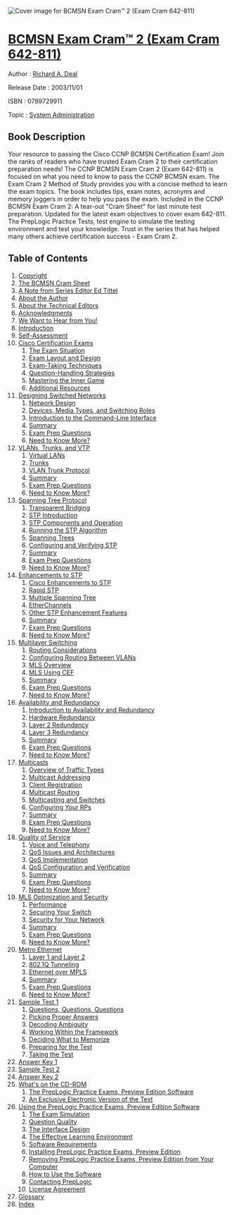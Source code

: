 ![Cover image for BCMSN Exam Cram™ 2 (Exam Cram 642-811)](https://imgdetail.ebookreading.net/cover/cover/system_admin/EB0789729911.jpg)

[BCMSN Exam Cram™ 2 (Exam Cram 642-811)](https://ebookreading.net/view/book/BCMSN+Exam+Cram%E2%84%A2+2+%28Exam+Cram+642-811%29-EB0789729911_1.html "BCMSN Exam Cram™ 2 (Exam Cram 642-811)")
====================================================================================================================

Author : [Richard A. Deal](https://ebookreading.net/search/author/Richard+A.+Deal)

Release Date : 2003/11/01

ISBN : 0789729911

Topic : [System Administration](https://ebookreading.net/search/category/system-administration)

Book Description
-----------------

Your resource to passing the Cisco CCNP BCMSN Certification Exam!
Join the ranks of readers who have trusted Exam Cram 2 to their certification preparation needs! The CCNP BCMSN Exam Cram 2 (Exam 642-811) is focused on what you need to know to pass the CCNP BCMSN exam. The Exam Cram 2 Method of Study provides you with a concise method to learn the exam topics. The book includes tips, exam notes, acronyms and memory joggers in order to help you pass the exam.
Included in the CCNP BCMSN Exam Cram 2:
A tear-out "Cram Sheet" for last minute test preparation.
Updated for the latest exam objectives to cover exam 642-811.
The PrepLogic Practice Tests, test engine to simulate the testing environment and test your knowledge.
Trust in the series that has helped many others achieve certification success - Exam Cram 2.
              
Table of Contents
-----------------

1. [Copyright](https://ebookreading.net/view/book/BCMSN+Exam+Cram%E2%84%A2+2+%28Exam+Cram+642-811%29-EB0789729911_1.html)
1. [The BCMSN Cram Sheet](https://ebookreading.net/view/book/BCMSN+Exam+Cram%E2%84%A2+2+%28Exam+Cram+642-811%29-EB0789729911_2.html)
1. [A Note from Series Editor Ed Tittel](https://ebookreading.net/view/book/BCMSN+Exam+Cram%E2%84%A2+2+%28Exam+Cram+642-811%29-EB0789729911_3.html)
1. [About the Author](https://ebookreading.net/view/book/BCMSN+Exam+Cram%E2%84%A2+2+%28Exam+Cram+642-811%29-EB0789729911_4.html)
1. [About the Technical Editors](https://ebookreading.net/view/book/BCMSN+Exam+Cram%E2%84%A2+2+%28Exam+Cram+642-811%29-EB0789729911_5.html)
1. [Acknowledgments](https://ebookreading.net/view/book/BCMSN+Exam+Cram%E2%84%A2+2+%28Exam+Cram+642-811%29-EB0789729911_6.html)
1. [We Want to Hear from You!](https://ebookreading.net/view/book/BCMSN+Exam+Cram%E2%84%A2+2+%28Exam+Cram+642-811%29-EB0789729911_7.html)
1. [Introduction](https://ebookreading.net/view/book/BCMSN+Exam+Cram%E2%84%A2+2+%28Exam+Cram+642-811%29-EB0789729911_8.html)
1. [Self-Assessment](https://ebookreading.net/view/book/BCMSN+Exam+Cram%E2%84%A2+2+%28Exam+Cram+642-811%29-EB0789729911_9.html)
1. [Cisco Certification Exams](https://ebookreading.net/view/book/BCMSN+Exam+Cram%E2%84%A2+2+%28Exam+Cram+642-811%29-EB0789729911_10.html)
    1. [The Exam Situation](https://ebookreading.net/view/book/BCMSN+Exam+Cram%E2%84%A2+2+%28Exam+Cram+642-811%29-EB0789729911_11.html)
    1. [Exam Layout and Design](https://ebookreading.net/view/book/BCMSN+Exam+Cram%E2%84%A2+2+%28Exam+Cram+642-811%29-EB0789729911_12.html)
    1. [Exam-Taking Techniques](https://ebookreading.net/view/book/BCMSN+Exam+Cram%E2%84%A2+2+%28Exam+Cram+642-811%29-EB0789729911_13.html)
    1. [Question-Handling Strategies](https://ebookreading.net/view/book/BCMSN+Exam+Cram%E2%84%A2+2+%28Exam+Cram+642-811%29-EB0789729911_14.html)
    1. [Mastering the Inner Game](https://ebookreading.net/view/book/BCMSN+Exam+Cram%E2%84%A2+2+%28Exam+Cram+642-811%29-EB0789729911_15.html)
    1. [Additional Resources](https://ebookreading.net/view/book/BCMSN+Exam+Cram%E2%84%A2+2+%28Exam+Cram+642-811%29-EB0789729911_16.html)
1. [Designing Switched Networks](https://ebookreading.net/view/book/BCMSN+Exam+Cram%E2%84%A2+2+%28Exam+Cram+642-811%29-EB0789729911_17.html)
    1. [Network Design](https://ebookreading.net/view/book/BCMSN+Exam+Cram%E2%84%A2+2+%28Exam+Cram+642-811%29-EB0789729911_18.html)
    1. [Devices, Media Types, and Switching Roles](https://ebookreading.net/view/book/BCMSN+Exam+Cram%E2%84%A2+2+%28Exam+Cram+642-811%29-EB0789729911_19.html)
    1. [Introduction to the Command-Line Interface](https://ebookreading.net/view/book/BCMSN+Exam+Cram%E2%84%A2+2+%28Exam+Cram+642-811%29-EB0789729911_20.html)
    1. [Summary](https://ebookreading.net/view/book/BCMSN+Exam+Cram%E2%84%A2+2+%28Exam+Cram+642-811%29-EB0789729911_21.html)
    1. [Exam Prep Questions](https://ebookreading.net/view/book/BCMSN+Exam+Cram%E2%84%A2+2+%28Exam+Cram+642-811%29-EB0789729911_22.html)
    1. [Need to Know More?](https://ebookreading.net/view/book/BCMSN+Exam+Cram%E2%84%A2+2+%28Exam+Cram+642-811%29-EB0789729911_23.html)
1. [VLANs, Trunks, and VTP](https://ebookreading.net/view/book/BCMSN+Exam+Cram%E2%84%A2+2+%28Exam+Cram+642-811%29-EB0789729911_24.html)
    1. [Virtual LANs](https://ebookreading.net/view/book/BCMSN+Exam+Cram%E2%84%A2+2+%28Exam+Cram+642-811%29-EB0789729911_25.html)
    1. [Trunks](https://ebookreading.net/view/book/BCMSN+Exam+Cram%E2%84%A2+2+%28Exam+Cram+642-811%29-EB0789729911_26.html)
    1. [VLAN Trunk Protocol](https://ebookreading.net/view/book/BCMSN+Exam+Cram%E2%84%A2+2+%28Exam+Cram+642-811%29-EB0789729911_27.html)
    1. [Summary](https://ebookreading.net/view/book/BCMSN+Exam+Cram%E2%84%A2+2+%28Exam+Cram+642-811%29-EB0789729911_28.html)
    1. [Exam Prep Questions](https://ebookreading.net/view/book/BCMSN+Exam+Cram%E2%84%A2+2+%28Exam+Cram+642-811%29-EB0789729911_29.html)
    1. [Need to Know More?](https://ebookreading.net/view/book/BCMSN+Exam+Cram%E2%84%A2+2+%28Exam+Cram+642-811%29-EB0789729911_30.html)
1. [Spanning Tree Protocol](https://ebookreading.net/view/book/BCMSN+Exam+Cram%E2%84%A2+2+%28Exam+Cram+642-811%29-EB0789729911_31.html)
    1. [Transparent Bridging](https://ebookreading.net/view/book/BCMSN+Exam+Cram%E2%84%A2+2+%28Exam+Cram+642-811%29-EB0789729911_32.html)
    1. [STP Introduction](https://ebookreading.net/view/book/BCMSN+Exam+Cram%E2%84%A2+2+%28Exam+Cram+642-811%29-EB0789729911_33.html)
    1. [STP Components and Operation](https://ebookreading.net/view/book/BCMSN+Exam+Cram%E2%84%A2+2+%28Exam+Cram+642-811%29-EB0789729911_34.html)
    1. [Running the STP Algorithm](https://ebookreading.net/view/book/BCMSN+Exam+Cram%E2%84%A2+2+%28Exam+Cram+642-811%29-EB0789729911_35.html)
    1. [Spanning Trees](https://ebookreading.net/view/book/BCMSN+Exam+Cram%E2%84%A2+2+%28Exam+Cram+642-811%29-EB0789729911_36.html)
    1. [Configuring and Verifying STP](https://ebookreading.net/view/book/BCMSN+Exam+Cram%E2%84%A2+2+%28Exam+Cram+642-811%29-EB0789729911_37.html)
    1. [Summary](https://ebookreading.net/view/book/BCMSN+Exam+Cram%E2%84%A2+2+%28Exam+Cram+642-811%29-EB0789729911_38.html)
    1. [Exam Prep Questions](https://ebookreading.net/view/book/BCMSN+Exam+Cram%E2%84%A2+2+%28Exam+Cram+642-811%29-EB0789729911_39.html)
    1. [Need to Know More?](https://ebookreading.net/view/book/BCMSN+Exam+Cram%E2%84%A2+2+%28Exam+Cram+642-811%29-EB0789729911_40.html)
1. [Enhancements to STP](https://ebookreading.net/view/book/BCMSN+Exam+Cram%E2%84%A2+2+%28Exam+Cram+642-811%29-EB0789729911_41.html)
    1. [Cisco Enhancements to STP](https://ebookreading.net/view/book/BCMSN+Exam+Cram%E2%84%A2+2+%28Exam+Cram+642-811%29-EB0789729911_42.html)
    1. [Rapid STP](https://ebookreading.net/view/book/BCMSN+Exam+Cram%E2%84%A2+2+%28Exam+Cram+642-811%29-EB0789729911_43.html)
    1. [Multiple Spanning Tree](https://ebookreading.net/view/book/BCMSN+Exam+Cram%E2%84%A2+2+%28Exam+Cram+642-811%29-EB0789729911_44.html)
    1. [EtherChannels](https://ebookreading.net/view/book/BCMSN+Exam+Cram%E2%84%A2+2+%28Exam+Cram+642-811%29-EB0789729911_45.html)
    1. [Other STP Enhancement Features](https://ebookreading.net/view/book/BCMSN+Exam+Cram%E2%84%A2+2+%28Exam+Cram+642-811%29-EB0789729911_46.html)
    1. [Summary](https://ebookreading.net/view/book/BCMSN+Exam+Cram%E2%84%A2+2+%28Exam+Cram+642-811%29-EB0789729911_47.html)
    1. [Exam Prep Questions](https://ebookreading.net/view/book/BCMSN+Exam+Cram%E2%84%A2+2+%28Exam+Cram+642-811%29-EB0789729911_48.html)
    1. [Need to Know More?](https://ebookreading.net/view/book/BCMSN+Exam+Cram%E2%84%A2+2+%28Exam+Cram+642-811%29-EB0789729911_49.html)
1. [Multilayer Switching](https://ebookreading.net/view/book/BCMSN+Exam+Cram%E2%84%A2+2+%28Exam+Cram+642-811%29-EB0789729911_50.html)
    1. [Routing Considerations](https://ebookreading.net/view/book/BCMSN+Exam+Cram%E2%84%A2+2+%28Exam+Cram+642-811%29-EB0789729911_51.html)
    1. [Configuring Routing Between VLANs](https://ebookreading.net/view/book/BCMSN+Exam+Cram%E2%84%A2+2+%28Exam+Cram+642-811%29-EB0789729911_52.html)
    1. [MLS Overview](https://ebookreading.net/view/book/BCMSN+Exam+Cram%E2%84%A2+2+%28Exam+Cram+642-811%29-EB0789729911_53.html)
    1. [MLS Using CEF](https://ebookreading.net/view/book/BCMSN+Exam+Cram%E2%84%A2+2+%28Exam+Cram+642-811%29-EB0789729911_54.html)
    1. [Summary](https://ebookreading.net/view/book/BCMSN+Exam+Cram%E2%84%A2+2+%28Exam+Cram+642-811%29-EB0789729911_55.html)
    1. [Exam Prep Questions](https://ebookreading.net/view/book/BCMSN+Exam+Cram%E2%84%A2+2+%28Exam+Cram+642-811%29-EB0789729911_56.html)
    1. [Need to Know More?](https://ebookreading.net/view/book/BCMSN+Exam+Cram%E2%84%A2+2+%28Exam+Cram+642-811%29-EB0789729911_57.html)
1. [Availability and Redundancy](https://ebookreading.net/view/book/BCMSN+Exam+Cram%E2%84%A2+2+%28Exam+Cram+642-811%29-EB0789729911_58.html)
    1. [Introduction to Availability and Redundancy](https://ebookreading.net/view/book/BCMSN+Exam+Cram%E2%84%A2+2+%28Exam+Cram+642-811%29-EB0789729911_59.html)
    1. [Hardware Redundancy](https://ebookreading.net/view/book/BCMSN+Exam+Cram%E2%84%A2+2+%28Exam+Cram+642-811%29-EB0789729911_60.html)
    1. [Layer 2 Redundancy](https://ebookreading.net/view/book/BCMSN+Exam+Cram%E2%84%A2+2+%28Exam+Cram+642-811%29-EB0789729911_61.html)
    1. [Layer 3 Redundancy](https://ebookreading.net/view/book/BCMSN+Exam+Cram%E2%84%A2+2+%28Exam+Cram+642-811%29-EB0789729911_62.html)
    1. [Summary](https://ebookreading.net/view/book/BCMSN+Exam+Cram%E2%84%A2+2+%28Exam+Cram+642-811%29-EB0789729911_63.html)
    1. [Exam Prep Questions](https://ebookreading.net/view/book/BCMSN+Exam+Cram%E2%84%A2+2+%28Exam+Cram+642-811%29-EB0789729911_64.html)
    1. [Need to Know More?](https://ebookreading.net/view/book/BCMSN+Exam+Cram%E2%84%A2+2+%28Exam+Cram+642-811%29-EB0789729911_65.html)
1. [Multicasts](https://ebookreading.net/view/book/BCMSN+Exam+Cram%E2%84%A2+2+%28Exam+Cram+642-811%29-EB0789729911_66.html)
    1. [Overview of Traffic Types](https://ebookreading.net/view/book/BCMSN+Exam+Cram%E2%84%A2+2+%28Exam+Cram+642-811%29-EB0789729911_67.html)
    1. [Multicast Addressing](https://ebookreading.net/view/book/BCMSN+Exam+Cram%E2%84%A2+2+%28Exam+Cram+642-811%29-EB0789729911_68.html)
    1. [Client Registration](https://ebookreading.net/view/book/BCMSN+Exam+Cram%E2%84%A2+2+%28Exam+Cram+642-811%29-EB0789729911_69.html)
    1. [Multicast Routing](https://ebookreading.net/view/book/BCMSN+Exam+Cram%E2%84%A2+2+%28Exam+Cram+642-811%29-EB0789729911_70.html)
    1. [Multicasting and Switches](https://ebookreading.net/view/book/BCMSN+Exam+Cram%E2%84%A2+2+%28Exam+Cram+642-811%29-EB0789729911_71.html)
    1. [Configuring Your RPs](https://ebookreading.net/view/book/BCMSN+Exam+Cram%E2%84%A2+2+%28Exam+Cram+642-811%29-EB0789729911_72.html)
    1. [Summary](https://ebookreading.net/view/book/BCMSN+Exam+Cram%E2%84%A2+2+%28Exam+Cram+642-811%29-EB0789729911_73.html)
    1. [Exam Prep Questions](https://ebookreading.net/view/book/BCMSN+Exam+Cram%E2%84%A2+2+%28Exam+Cram+642-811%29-EB0789729911_74.html)
    1. [Need to Know More?](https://ebookreading.net/view/book/BCMSN+Exam+Cram%E2%84%A2+2+%28Exam+Cram+642-811%29-EB0789729911_75.html)
1. [Quality of Service](https://ebookreading.net/view/book/BCMSN+Exam+Cram%E2%84%A2+2+%28Exam+Cram+642-811%29-EB0789729911_76.html)
    1. [Voice and Telephony](https://ebookreading.net/view/book/BCMSN+Exam+Cram%E2%84%A2+2+%28Exam+Cram+642-811%29-EB0789729911_77.html)
    1. [QoS Issues and Architectures](https://ebookreading.net/view/book/BCMSN+Exam+Cram%E2%84%A2+2+%28Exam+Cram+642-811%29-EB0789729911_78.html)
    1. [QoS Implementation](https://ebookreading.net/view/book/BCMSN+Exam+Cram%E2%84%A2+2+%28Exam+Cram+642-811%29-EB0789729911_79.html)
    1. [QoS Configuration and Verification](https://ebookreading.net/view/book/BCMSN+Exam+Cram%E2%84%A2+2+%28Exam+Cram+642-811%29-EB0789729911_80.html)
    1. [Summary](https://ebookreading.net/view/book/BCMSN+Exam+Cram%E2%84%A2+2+%28Exam+Cram+642-811%29-EB0789729911_81.html)
    1. [Exam Prep Questions](https://ebookreading.net/view/book/BCMSN+Exam+Cram%E2%84%A2+2+%28Exam+Cram+642-811%29-EB0789729911_82.html)
    1. [Need to Know More?](https://ebookreading.net/view/book/BCMSN+Exam+Cram%E2%84%A2+2+%28Exam+Cram+642-811%29-EB0789729911_83.html)
1. [MLS Optimization and Security](https://ebookreading.net/view/book/BCMSN+Exam+Cram%E2%84%A2+2+%28Exam+Cram+642-811%29-EB0789729911_84.html)
    1. [Performance](https://ebookreading.net/view/book/BCMSN+Exam+Cram%E2%84%A2+2+%28Exam+Cram+642-811%29-EB0789729911_85.html)
    1. [Securing Your Switch](https://ebookreading.net/view/book/BCMSN+Exam+Cram%E2%84%A2+2+%28Exam+Cram+642-811%29-EB0789729911_86.html)
    1. [Security for Your Network](https://ebookreading.net/view/book/BCMSN+Exam+Cram%E2%84%A2+2+%28Exam+Cram+642-811%29-EB0789729911_87.html)
    1. [Summary](https://ebookreading.net/view/book/BCMSN+Exam+Cram%E2%84%A2+2+%28Exam+Cram+642-811%29-EB0789729911_88.html)
    1. [Exam Prep Questions](https://ebookreading.net/view/book/BCMSN+Exam+Cram%E2%84%A2+2+%28Exam+Cram+642-811%29-EB0789729911_89.html)
    1. [Need to Know More?](https://ebookreading.net/view/book/BCMSN+Exam+Cram%E2%84%A2+2+%28Exam+Cram+642-811%29-EB0789729911_90.html)
1. [Metro Ethernet](https://ebookreading.net/view/book/BCMSN+Exam+Cram%E2%84%A2+2+%28Exam+Cram+642-811%29-EB0789729911_91.html)
    1. [Layer 1 and Layer 2](https://ebookreading.net/view/book/BCMSN+Exam+Cram%E2%84%A2+2+%28Exam+Cram+642-811%29-EB0789729911_92.html)
    1. [802.1Q Tunneling](https://ebookreading.net/view/book/BCMSN+Exam+Cram%E2%84%A2+2+%28Exam+Cram+642-811%29-EB0789729911_93.html)
    1. [Ethernet over MPLS](https://ebookreading.net/view/book/BCMSN+Exam+Cram%E2%84%A2+2+%28Exam+Cram+642-811%29-EB0789729911_94.html)
    1. [Summary](https://ebookreading.net/view/book/BCMSN+Exam+Cram%E2%84%A2+2+%28Exam+Cram+642-811%29-EB0789729911_95.html)
    1. [Exam Prep Questions](https://ebookreading.net/view/book/BCMSN+Exam+Cram%E2%84%A2+2+%28Exam+Cram+642-811%29-EB0789729911_96.html)
    1. [Need to Know More?](https://ebookreading.net/view/book/BCMSN+Exam+Cram%E2%84%A2+2+%28Exam+Cram+642-811%29-EB0789729911_97.html)
1. [Sample Test 1](https://ebookreading.net/view/book/BCMSN+Exam+Cram%E2%84%A2+2+%28Exam+Cram+642-811%29-EB0789729911_98.html)
    1. [Questions, Questions, Questions](https://ebookreading.net/view/book/BCMSN+Exam+Cram%E2%84%A2+2+%28Exam+Cram+642-811%29-EB0789729911_99.html)
    1. [Picking Proper Answers](https://ebookreading.net/view/book/BCMSN+Exam+Cram%E2%84%A2+2+%28Exam+Cram+642-811%29-EB0789729911_100.html)
    1. [Decoding Ambiguity](https://ebookreading.net/view/book/BCMSN+Exam+Cram%E2%84%A2+2+%28Exam+Cram+642-811%29-EB0789729911_101.html)
    1. [Working Within the Framework](https://ebookreading.net/view/book/BCMSN+Exam+Cram%E2%84%A2+2+%28Exam+Cram+642-811%29-EB0789729911_102.html)
    1. [Deciding What to Memorize](https://ebookreading.net/view/book/BCMSN+Exam+Cram%E2%84%A2+2+%28Exam+Cram+642-811%29-EB0789729911_103.html)
    1. [Preparing for the Test](https://ebookreading.net/view/book/BCMSN+Exam+Cram%E2%84%A2+2+%28Exam+Cram+642-811%29-EB0789729911_104.html)
    1. [Taking the Test](https://ebookreading.net/view/book/BCMSN+Exam+Cram%E2%84%A2+2+%28Exam+Cram+642-811%29-EB0789729911_105.html)
1. [Answer Key 1](https://ebookreading.net/view/book/BCMSN+Exam+Cram%E2%84%A2+2+%28Exam+Cram+642-811%29-EB0789729911_106.html)
1. [Sample Test 2](https://ebookreading.net/view/book/BCMSN+Exam+Cram%E2%84%A2+2+%28Exam+Cram+642-811%29-EB0789729911_107.html)
1. [Answer Key 2](https://ebookreading.net/view/book/BCMSN+Exam+Cram%E2%84%A2+2+%28Exam+Cram+642-811%29-EB0789729911_108.html)
1. [What&#39;s on the CD-ROM](https://ebookreading.net/view/book/BCMSN+Exam+Cram%E2%84%A2+2+%28Exam+Cram+642-811%29-EB0789729911_109.html)
    1. [The PrepLogic Practice Exams, Preview Edition Software](https://ebookreading.net/view/book/BCMSN+Exam+Cram%E2%84%A2+2+%28Exam+Cram+642-811%29-EB0789729911_110.html)
    1. [An Exclusive Electronic Version of the Text](https://ebookreading.net/view/book/BCMSN+Exam+Cram%E2%84%A2+2+%28Exam+Cram+642-811%29-EB0789729911_111.html)
1. [Using the PrepLogic Practice Exams, Preview Edition Software](https://ebookreading.net/view/book/BCMSN+Exam+Cram%E2%84%A2+2+%28Exam+Cram+642-811%29-EB0789729911_112.html)
    1. [The Exam Simulation](https://ebookreading.net/view/book/BCMSN+Exam+Cram%E2%84%A2+2+%28Exam+Cram+642-811%29-EB0789729911_113.html)
    1. [Question Quality](https://ebookreading.net/view/book/BCMSN+Exam+Cram%E2%84%A2+2+%28Exam+Cram+642-811%29-EB0789729911_114.html)
    1. [The Interface Design](https://ebookreading.net/view/book/BCMSN+Exam+Cram%E2%84%A2+2+%28Exam+Cram+642-811%29-EB0789729911_115.html)
    1. [The Effective Learning Environment](https://ebookreading.net/view/book/BCMSN+Exam+Cram%E2%84%A2+2+%28Exam+Cram+642-811%29-EB0789729911_116.html)
    1. [Software Requirements](https://ebookreading.net/view/book/BCMSN+Exam+Cram%E2%84%A2+2+%28Exam+Cram+642-811%29-EB0789729911_117.html)
    1. [Installing PrepLogic Practice Exams, Preview Edition](https://ebookreading.net/view/book/BCMSN+Exam+Cram%E2%84%A2+2+%28Exam+Cram+642-811%29-EB0789729911_118.html)
    1. [Removing PrepLogic Practice Exams, Preview Edition from Your Computer](https://ebookreading.net/view/book/BCMSN+Exam+Cram%E2%84%A2+2+%28Exam+Cram+642-811%29-EB0789729911_119.html)
    1. [How to Use the Software](https://ebookreading.net/view/book/BCMSN+Exam+Cram%E2%84%A2+2+%28Exam+Cram+642-811%29-EB0789729911_120.html)
    1. [Contacting PrepLogic](https://ebookreading.net/view/book/BCMSN+Exam+Cram%E2%84%A2+2+%28Exam+Cram+642-811%29-EB0789729911_121.html)
    1. [License Agreement](https://ebookreading.net/view/book/BCMSN+Exam+Cram%E2%84%A2+2+%28Exam+Cram+642-811%29-EB0789729911_122.html)
1. [Glossary](https://ebookreading.net/view/book/BCMSN+Exam+Cram%E2%84%A2+2+%28Exam+Cram+642-811%29-EB0789729911_123.html)
1. [Index](https://ebookreading.net/view/book/BCMSN+Exam+Cram%E2%84%A2+2+%28Exam+Cram+642-811%29-EB0789729911_124.html)
